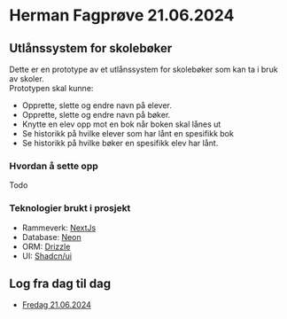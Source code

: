 
# Herman Fagprøve 21.06.2024

## Utlånssystem for skolebøker
Dette er en prototype av et utlånssystem for skolebøker som kan ta i bruk av skoler.  
Prototypen skal kunne:
- Opprette, slette og endre navn på elever.
- Opprette, slette og endre navn på bøker.
- Knytte en elev opp mot en bok når boken skal lånes ut
- Se historikk på hvilke elever som har lånt en spesifikk bok
- Se historikk på hvilke bøker en spesifikk elev har lånt.


### Hvordan å sette opp

 Todo


### Teknologier brukt i prosjekt

- Rammeverk: [NextJs](https://nextjs.org/)
- Database: [Neon](https://neon.tech/)
- ORM: [Drizzle](https://orm.drizzle.team/)
- UI: [Shadcn/ui](https://ui.shadcn.com/)







## Log fra dag til dag

- [Fredag 21.06.2024](https://github.com/Hfausk/Fagproove-oppdrag/blob/main/dokumentasjon/dagslog/Fredag(21.06.2024).md)
